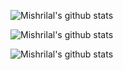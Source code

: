 ![Mishrilal's github stats](https://github-readme-stats.vercel.app/api?username=mishrilal&theme=blue-green&show_icons=true&count_private=false)

<!--START_SECTION:waka-->
<!--END_SECTION:waka-->
![Mishrilal's github stats](https://github-readme-stats.vercel.app/api?username=mishrilal&theme=blue-green&show_icons=true&count_private=false)

![Mishrilal's github stats](https://github-readme-stats.vercel.app/api?username=mishrilal&theme=blue-green&show_icons=true&count_private=true)

